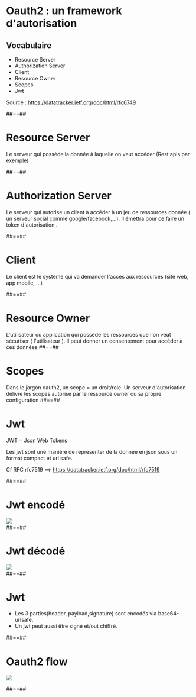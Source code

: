 # Oauth2 : un framework d'autorisation

## Vocabulaire
<ul>
    <li class="fragment">Resource Server</li>
    <li class="fragment">Authorization Server</li>
    <li class="fragment">Client</li>
    <li class="fragment">Resource Owner</li>
    <li class="fragment">Scopes</li>
    <li class="fragment">Jwt</li>
</ul>

Source : https://datatracker.ietf.org/doc/html/rfc6749

##==##

# Resource Server

Le serveur qui possède la donnée à laquelle on veut accéder (Rest apis par exemple)

##==##

# Authorization Server

Le serveur qui autorise un client à accéder à un jeu de ressources donnée ( un serveur social comme google/facebook,...).
Il émettra pour ce faire un token d'autorisation .

##==##

# Client

Le client est le système qui va demander l'accès aux ressources (site web, app mobile, ...)

##==##

# Resource Owner

L'utilisateur ou application qui possède les ressources que l'on veut sécuriser ( l'utilisateur ).
Il peut donner un consentement pour accéder à ces données
##==##

# Scopes

Dans le jargon oauth2, un scope = un droit/role.
Un serveur d'autorisation délivre les scopes autorisé par le ressource owner ou sa propre configuration
##==##

# Jwt

JWT = Json Web Tokens

Les jwt sont une manière de representer de la donnée en json sous un format compact et url safe.

Cf RFC rfc7519 ==> https://datatracker.ietf.org/doc/html/rfc7519

##==##

# Jwt encodé

<div class="full-center">
    <img src="./assets/images/7-oauth2/jwt-encoded.png">
</div>
##==##

# Jwt décodé

<div class="full-center">
    <img src="./assets/images/7-oauth2/jwt-decoded.png">
</div>
##==##

# Jwt
<ul>
<li>
Les 3 parties(header, payload,signature) sont encodés via base64-urlsafe.</li>

<li>
Un jwt peut aussi être signé et/out chiffré.</li>
</ul>

##==##


# Oauth2 flow

<div class="full-center">
    <img src="./assets/images/7-oauth2/oauth-flow2.png">
</div>


##==##
